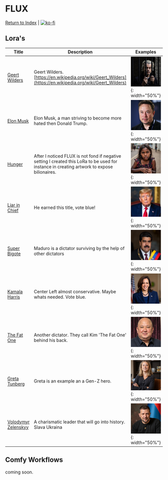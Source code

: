 # FLUX

[Return to Index](/) | [![ko-fi](https://ko-fi.com/img/githubbutton_sm.svg)](https://ko-fi.com/Q5Q8124DNL)

## Lora's

| Title | Description | Examples |
| ----- | ----------- | -------- |
| [Geert Wilders](https://huggingface.co/roelfrenkema/flux1.lora.geertwilders)| Geert Wilders. [https://en.wikipedia.org/wiki/Geert_Wilders](https://en.wikipedia.org/wiki/Geert_Wilders)|![Geert Wilders](geertw.png){: width="50%"}|
| [Elon Musk](https://ko-fi.com/s/652bf9db98) |Elon Musk, a man striving to become more hated then Donald Trump. |![Elon Musk](Elon.png){: width="50%"}|
| [Hunger](https://ko-fi.com/s/9eed5d891d) |After I noticed FLUX is not fond if negative setting I created this LoRa to be used for instance in creating artwork to expose bilionaires. |![Hunger](Hunger.png){: width="50%"}|
| [Liar in Chief](https://ko-fi.com/s/6deb7d7875) |He earned this title, vote blue!|![Trump](Trump.png){: width="50%"}|
| [Super Bigote](https://ko-fi.com/s/8f3389f132) |Maduro is a dictator surviving by the help of other dictators|![Maduro](Maduro.png){: width="50%"}|
| [Kamala Harris](https://ko-fi.com/s/c7f7b3970b) |Center Left almost conservative. Maybe whats needed. Vote blue.|![Kamala](Kamala.png){: width="50%"}|
| [The Fat One](https://ko-fi.com/s/77e9a4f783) |Another dictator. They call Kim 'The Fat One' behind his back. |![Kim](Kim.png){: width="50%"}|
| [Greta Tunberg](https://ko-fi.com/s/bc381b6396)|Greta is an example an a Gen-Z hero.|![Greta](Greta.png){: width="50%"}|
| [Volodymyr Zelenskyy](https://ko-fi.com/s/d19de1eb8f) |A charismatic leader that will go into history. Slava Ukraina|![Zelenskyy](Zelenskyy.png){: width="50%"}|

## Comfy Workflows

coming soon.
